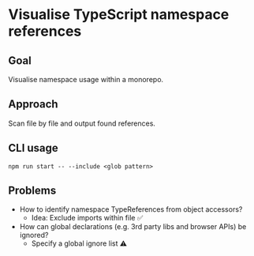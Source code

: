 # Visualise TypeScript namespace references

## Goal

Visualise namespace usage within a monorepo.

## Approach

Scan file by file and output found references.

## CLI usage

```
npm run start -- --include <glob pattern>
```


## Problems

* How to identify namespace TypeReferences from object accessors?
  * Idea: Exclude imports within file ✅
* How can global declarations (e.g. 3rd party libs and browser APIs) be ignored?
  * Specify a global ignore list ⚠️

